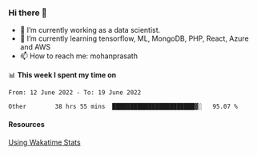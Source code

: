 ### Hi there 👋

- 🔭 I’m currently working as a data scientist.
- 🌱 I’m currently learning tensorflow, ML, MongoDB, PHP, React, Azure and AWS
- 📫 How to reach me: mohanprasath

📊 **This week I spent my time on**
<!--START_SECTION:waka-->

```text
From: 12 June 2022 - To: 19 June 2022

Other        38 hrs 55 mins  ███████████████████████▓░   95.07 %
```

<!--END_SECTION:waka-->

#### Resources
[Using Wakatime Stats](https://github.com/marketplace/actions/waka-readme)
